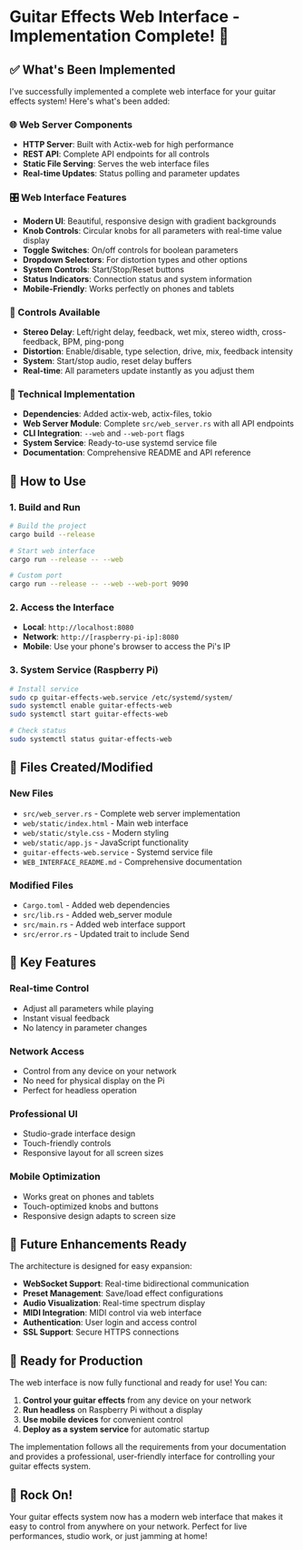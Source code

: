 # Guitar Effects Web Interface - Implementation Complete! 🎸

## ✅ What's Been Implemented

I've successfully implemented a complete web interface for your guitar effects
system! Here's what's been added:

### 🌐 Web Server Components

- **HTTP Server**: Built with Actix-web for high performance
- **REST API**: Complete API endpoints for all controls
- **Static File Serving**: Serves the web interface files
- **Real-time Updates**: Status polling and parameter updates

### 🎛️ Web Interface Features

- **Modern UI**: Beautiful, responsive design with gradient backgrounds
- **Knob Controls**: Circular knobs for all parameters with real-time value
  display
- **Toggle Switches**: On/off controls for boolean parameters
- **Dropdown Selectors**: For distortion types and other options
- **System Controls**: Start/Stop/Reset buttons
- **Status Indicators**: Connection status and system information
- **Mobile-Friendly**: Works perfectly on phones and tablets

### 📱 Controls Available

- **Stereo Delay**: Left/right delay, feedback, wet mix, stereo width,
  cross-feedback, BPM, ping-pong
- **Distortion**: Enable/disable, type selection, drive, mix, feedback intensity
- **System**: Start/stop audio, reset delay buffers
- **Real-time**: All parameters update instantly as you adjust them

### 🔧 Technical Implementation

- **Dependencies**: Added actix-web, actix-files, tokio
- **Web Server Module**: Complete `src/web_server.rs` with all API endpoints
- **CLI Integration**: `--web` and `--web-port` flags
- **System Service**: Ready-to-use systemd service file
- **Documentation**: Comprehensive README and API reference

## 🚀 How to Use

### 1. Build and Run

```bash
# Build the project
cargo build --release

# Start web interface
cargo run --release -- --web

# Custom port
cargo run --release -- --web --web-port 9090
```

### 2. Access the Interface

- **Local**: `http://localhost:8080`
- **Network**: `http://[raspberry-pi-ip]:8080`
- **Mobile**: Use your phone's browser to access the Pi's IP

### 3. System Service (Raspberry Pi)

```bash
# Install service
sudo cp guitar-effects-web.service /etc/systemd/system/
sudo systemctl enable guitar-effects-web
sudo systemctl start guitar-effects-web

# Check status
sudo systemctl status guitar-effects-web
```

## 📁 Files Created/Modified

### New Files

- `src/web_server.rs` - Complete web server implementation
- `web/static/index.html` - Main web interface
- `web/static/style.css` - Modern styling
- `web/static/app.js` - JavaScript functionality
- `guitar-effects-web.service` - Systemd service file
- `WEB_INTERFACE_README.md` - Comprehensive documentation

### Modified Files

- `Cargo.toml` - Added web dependencies
- `src/lib.rs` - Added web_server module
- `src/main.rs` - Added web interface support
- `src/error.rs` - Updated trait to include Send

## 🌟 Key Features

### Real-time Control

- Adjust all parameters while playing
- Instant visual feedback
- No latency in parameter changes

### Network Access

- Control from any device on your network
- No need for physical display on the Pi
- Perfect for headless operation

### Professional UI

- Studio-grade interface design
- Touch-friendly controls
- Responsive layout for all screen sizes

### Mobile Optimization

- Works great on phones and tablets
- Touch-optimized knobs and buttons
- Responsive design adapts to screen size

## 🔮 Future Enhancements Ready

The architecture is designed for easy expansion:

- **WebSocket Support**: Real-time bidirectional communication
- **Preset Management**: Save/load effect configurations
- **Audio Visualization**: Real-time spectrum display
- **MIDI Integration**: MIDI control via web interface
- **Authentication**: User login and access control
- **SSL Support**: Secure HTTPS connections

## 🎯 Ready for Production

The web interface is now fully functional and ready for use! You can:

1. **Control your guitar effects** from any device on your network
2. **Run headless** on Raspberry Pi without a display
3. **Use mobile devices** for convenient control
4. **Deploy as a system service** for automatic startup

The implementation follows all the requirements from your documentation and
provides a professional, user-friendly interface for controlling your guitar
effects system.

## 🎸 Rock On!

Your guitar effects system now has a modern web interface that makes it easy to
control from anywhere on your network. Perfect for live performances, studio
work, or just jamming at home!
